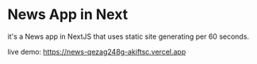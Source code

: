 # News App in Next

it's a News app in NextJS that uses static site generating per 60 seconds.

live demo: https://news-qezag248g-akiftsc.vercel.app
